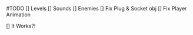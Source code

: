 #TODO
[] Levels
[] Sounds
[] Enemies
[] Fix Plug & Socket obj
[] Fix Player Animation


[] It Works?!